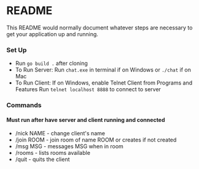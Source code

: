 # README #

This README would normally document whatever steps are necessary to get your application up and running.

### Set Up
* Run `go build .` after cloning
* To Run Server: Run `chat.exe` in terminal if on Windows or `./chat` if on Mac
* To Run Client: If on Windows, enable Telnet Client from Programs and Features
    Run `telnet localhost 8888` to connect to server

### Commands
#### Must run after have server and client running and connected
* /nick NAME - change client's name
* /join ROOM - join room of name ROOM or creates if not created
* /msg MSG - messages MSG when in room
* /rooms - lists rooms available
* /quit - quits the client